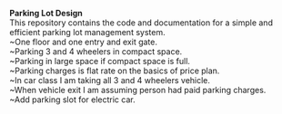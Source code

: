 **Parking Lot Design**
<br>
This repository contains the code and documentation for a simple and efficient parking lot management system.
<br>
~One floor and one entry and exit gate.
<br>
~Parking 3 and 4 wheelers in compact space.
<br>
~Parking in large space if compact space is full.
<br>
~Parking charges is flat rate on the basics of price plan.
<br>
~In car class I am taking all 3 and 4 wheelers vehicle.
<br>
~When vehicle exit I am assuming person had paid parking charges.
<br>
~Add parking slot for electric car.
